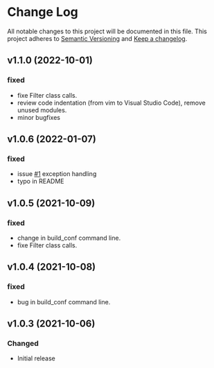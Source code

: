# Change Log
All notable changes to this project will be documented in this file.
This project adheres to [Semantic Versioning](http://semver.org/) and [Keep a changelog](https://github.com/olivierlacan/keep-a-changelog).

 <!--next-version-placeholder-->

## v1.1.0 (2022-10-01)
### fixed
- fixe Filter class calls.
- review code indentation (from vim to Visual Studio Code), remove unused modules.
- minor bugfixes

## v1.0.6 (2022-01-07)
### fixed
- issue [#1](../../issues/1) exception handling
- typo in README

## v1.0.5 (2021-10-09)
### fixed
- change in build_conf command line.
- fixe Filter class calls.

## v1.0.4 (2021-10-08)
### fixed
- bug in build_conf command line.

## v1.0.3 (2021-10-06)
### Changed
- Initial release

